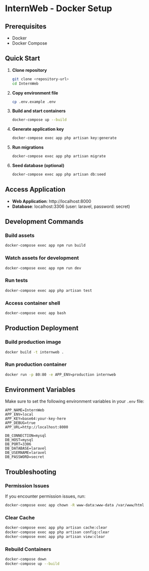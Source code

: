 # InternWeb - Docker Setup

## Prerequisites
- Docker
- Docker Compose

## Quick Start

1. **Clone repository**
   ```bash
   git clone <repository-url>
   cd InternWeb
   ```

2. **Copy environment file**
   ```bash
   cp .env.example .env
   ```

3. **Build and start containers**
   ```bash
   docker-compose up --build
   ```

4. **Generate application key**
   ```bash
   docker-compose exec app php artisan key:generate
   ```

5. **Run migrations**
   ```bash
   docker-compose exec app php artisan migrate
   ```

6. **Seed database (optional)**
   ```bash
   docker-compose exec app php artisan db:seed
   ```

## Access Application
- **Web Application**: http://localhost:8000
- **Database**: localhost:3306 (user: laravel, password: secret)

## Development Commands

### Build assets
```bash
docker-compose exec app npm run build
```

### Watch assets for development
```bash
docker-compose exec app npm run dev
```

### Run tests
```bash
docker-compose exec app php artisan test
```

### Access container shell
```bash
docker-compose exec app bash
```

## Production Deployment

### Build production image
```bash
docker build -t internweb .
```

### Run production container
```bash
docker run -p 80:80 -e APP_ENV=production internweb
```

## Environment Variables

Make sure to set the following environment variables in your `.env` file:

```env
APP_NAME=InternWeb
APP_ENV=local
APP_KEY=base64:your-key-here
APP_DEBUG=true
APP_URL=http://localhost:8000

DB_CONNECTION=mysql
DB_HOST=mysql
DB_PORT=3306
DB_DATABASE=laravel
DB_USERNAME=laravel
DB_PASSWORD=secret
```

## Troubleshooting

### Permission Issues
If you encounter permission issues, run:
```bash
docker-compose exec app chown -R www-data:www-data /var/www/html
```

### Clear Cache
```bash
docker-compose exec app php artisan cache:clear
docker-compose exec app php artisan config:clear
docker-compose exec app php artisan view:clear
```

### Rebuild Containers
```bash
docker-compose down
docker-compose up --build
``` 
